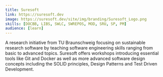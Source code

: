 ```yaml
---
title: Suresoft
link: https://suresoft.dev
image: https://suresoft.dev/site/img/branding/Suresoft_Logo.png
skills: [DOCBB, LIBS, SWLC, SWREPOS, MOD, SRU, SP, PM]
audience: [learn]
---
```


A research initiative from TU Braunschweig focusing on sustainable research software by teaching software engineering skills ranging from basic to advanced topics. Suresoft offers workshops introducing essential tools like Git and Docker as well as more advanced software design concepts including the SOLID principles, Design Patterns and Test Driven Development.
